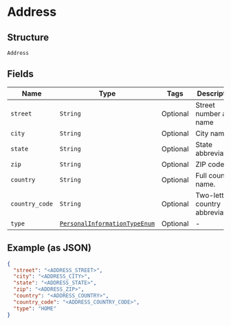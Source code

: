
# Address

## Structure

`Address`

## Fields

| Name | Type | Tags | Description |
|  --- | --- | --- | --- |
| `street` | `String` | Optional | Street number and name |
| `city` | `String` | Optional | City name. |
| `state` | `String` | Optional | State abbreviation. |
| `zip` | `String` | Optional | ZIP code. |
| `country` | `String` | Optional | Full country name. |
| `country_code` | `String` | Optional | Two-letter country abbreviation. |
| `type` | [`PersonalInformationTypeEnum`](../../doc/models/personal-information-type-enum.md) | Optional | - |

## Example (as JSON)

```json
{
  "street": "<ADDRESS_STREET>",
  "city": "<ADDRESS_CITY>",
  "state": "<ADDRESS_STATE>",
  "zip": "<ADDRESS_ZIP>",
  "country": "<ADDRESS_COUNTRY>",
  "country_code": "<ADDRESS_COUNTRY_CODE>",
  "type": "HOME"
}
```

